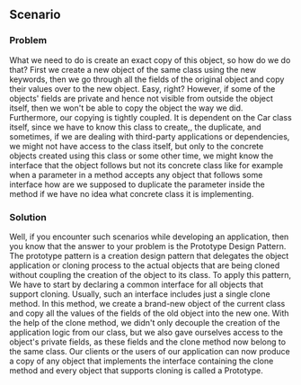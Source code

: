 ## Scenario

### Problem

What we need to do is create an exact copy of this object, so how do we do that?  First we create a new object of the same class using the new keywords, then we go through all the fields of the original object and copy their values over to the new object. Easy, right? However, if some of the objects' fields are private and hence not visible from outside the object itself, then we won't be able to copy the object the way we did. Furthermore, our copying is tightly coupled. It is dependent on the Car class itself, since we have to know this class to create,, the duplicate, and sometimes, if we are dealing with third-party applications or dependencies, we might not have access to the class itself, but only to the concrete objects created using this class or some other time, we might know the interface that the object follows but not its concrete class like for example when a parameter in a method accepts any object that follows some interface how are we supposed to duplicate the parameter inside the method if we have no idea what concrete class it is implementing.

### Solution

Well, if you encounter such scenarios while developing an application, then you know that the answer to your problem is the Prototype Design Pattern.  The prototype pattern is a creation design pattern that delegates the object application or cloning process to the actual objects that are being cloned without coupling the creation of the object to its class. To apply this pattern, We have to start by declaring a common interface for all objects that support cloning. Usually, such an interface includes just a single clone method. In this method, we create a brand-new object of the current class and copy all the values of the fields of the old object into the new one. With the help of the clone method, we didn't only decouple the creation of the application logic from our class, but we also gave ourselves access to the object's private fields, as these fields and the clone method now belong to the same class. Our clients or the users of our application can now produce a copy of any object that implements the interface containing the clone method and every object that supports cloning is called a Prototype. 

